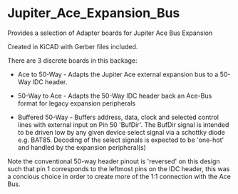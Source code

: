 # Jupiter_Ace_Expansion_Bus
Provides a selection of Adapter boards for Jupiter Ace Bus Expansion

Created in KiCAD with Gerber files included.

There are 3 discrete boards in this backage:

* Ace to 50-Way - Adapts the Jupiter Ace external expansion bus to a 50-Way IDC header. 

* 50-Way to Ace - Adapts the 50-Way IDC header back an Ace-Bus format for legacy expansion peripherals

* Buffered 50-Way - Buffers address, data, clock and selected control lines with external input on Pin 50 'BufDir'. The BufDir signal is intended to be driven low by any given device select signal via a schottky diode e.g. BAT85. Decoding of the select signals is expected to be 'one-hot' and handled by the expansion peripheral(s)

Note the conventional 50-way header pinout is 'reversed' on this design such that pin 1 corresponds to the leftmost pins on the IDC header, this was a concious choice in order to create more of the 1:1 connection with the Ace Bus. 
